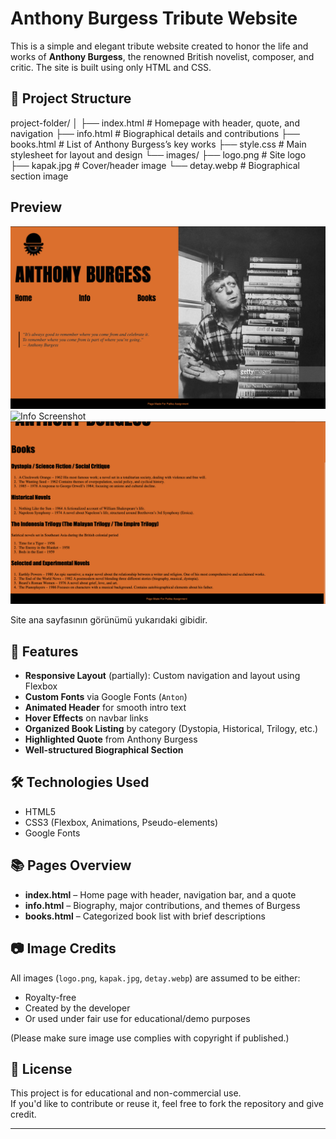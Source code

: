 # Anthony Burgess Tribute Website

This is a simple and elegant tribute website created to honor the life and works of **Anthony Burgess**, the renowned British novelist, composer, and critic. The site is built using only HTML and CSS.

## 📁 Project Structure
project-folder/
│
├── index.html         # Homepage with header, quote, and navigation
├── info.html          # Biographical details and contributions
├── books.html         # List of Anthony Burgess’s key works
├── style.css          # Main stylesheet for layout and design
└── images/
├── logo.png       # Site logo
├── kapak.jpg      # Cover/header image
└── detay.webp     # Biographical section image

## Preview

![Homepage Screenshot](images/homepage.png)
![Info Screenshot](images/ınfo.png)
![Books Screenshot](images/books.png)


Site ana sayfasının görünümü yukarıdaki gibidir.

## 🚀 Features

- **Responsive Layout** (partially): Custom navigation and layout using Flexbox  
- **Custom Fonts** via Google Fonts (`Anton`)
- **Animated Header** for smooth intro text
- **Hover Effects** on navbar links
- **Organized Book Listing** by category (Dystopia, Historical, Trilogy, etc.)
- **Highlighted Quote** from Anthony Burgess
- **Well-structured Biographical Section**

## 🛠️ Technologies Used

- HTML5
- CSS3 (Flexbox, Animations, Pseudo-elements)
- Google Fonts

## 📚 Pages Overview

- **index.html** – Home page with header, navigation bar, and a quote
- **info.html** – Biography, major contributions, and themes of Burgess
- **books.html** – Categorized book list with brief descriptions

## 📷 Image Credits

All images (`logo.png`, `kapak.jpg`, `detay.webp`) are assumed to be either:
- Royalty-free
- Created by the developer
- Or used under fair use for educational/demo purposes

(Please make sure image use complies with copyright if published.)

## 📄 License

This project is for educational and non-commercial use.  
If you'd like to contribute or reuse it, feel free to fork the repository and give credit.

---

